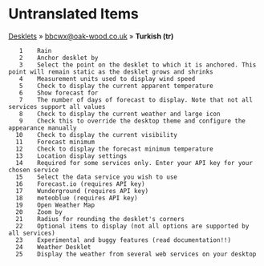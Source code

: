 # Untranslated Items
[Desklets](../../../README.md) &#187; [bbcwx@oak-wood.co.uk](../README.md) &#187; **Turkish (tr)**

       1	Rain
       2	Anchor desklet by
       3	Select the point on the desklet to which it is anchored. This point will remain static as the desklet grows and shrinks
       4	Measurement units used to display wind speed
       5	Check to display the current apparent temperature
       6	Show forecast for
       7	The number of days of forecast to display. Note that not all services support all values
       8	Check to display the current weather and large icon
       9	Check this to override the desktop theme and configure the appearance manually
      10	Check to display the current visibility
      11	Forecast minimum
      12	Check to display the forecast minimum temperature
      13	Location display settings
      14	Required for some services only. Enter your API key for your chosen service
      15	Select the data service you wish to use
      16	Forecast.io (requires API key)
      17	Wunderground (requires API key)
      18	meteoblue (requires API key)
      19	Open Weather Map
      20	Zoom by
      21	Radius for rounding the desklet's corners
      22	Optional items to display (not all options are supported by all services)
      23	Experimental and buggy features (read documentation!!)
      24	Weather Desklet
      25	Display the weather from several web services on your desktop

